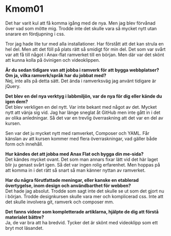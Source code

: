 Kmom01
===============================

Det har varit kul att få komma igång med de nya. Men jag blev förvånad över vad som mötte mig. Trodde inte det skulle vara så mycket nytt utan snarare en fördjupning i css.

Tror jag hade lite tur med alla installationer. Har förstått att det kan strula en hel del. Men att det föll på plats rätt så smidigt för min del. Det som var svårt var att få till något i Anax-flat ramverket till en början. Men där var det skönt att kunna kolla på övinigen och videoklippen.

**Är du sedan tidigare van att jobba i ramverk för att bygga webbplatser? Om ja, vilka ramverk/språk har du jobbat med?**<br>
Nej, inte alls på detta sätt. Det ända i ramverksväg jag använt tidigare är jQuery.

**Det blev en del nya verktyg i labbmiljön, var de nya för dig eller kände du igen dem?**<br>
Det blev verkligen en del nytt. Var inte bekant med något av det. Mycket nytt att vänja sig vid. Jag har länge sneglat åt GitHub men inte gått in i det av olika anledningar. Så det var en trevlig överraskning att det var en del av kursen.

Sen var det ju mycket nytt med ramverket, Composer och YAML. Får känslan av att kursen kommer med flera överraskningar, vad gäller både form och innehåll.

**Hur kändes det att jobba med Anax Flat och bygga din me-sida?**<br>
Det kändes mycket ovant. Det som man annars fixar lätt vid det här laget blir ju genast svårt igen. Så det var ingen rolig erfarenhet. Men hoppas på att komma in i det rätt så snart så man känner nyttan av ramverket.

**Har du några förutfattade meningar, eller kanske en etablerad övertygelse, inom design och användbarthet för webben?**<br>
Det hade jag absolut. Trodde som sagt inte det skulle se ut som det gjort nu i början. Trodde designkursen skulle vara mer och komplicerad css. Inte att det skulle involvera git, ramverk och composer mm.

**Det fanns videor som kompletterade artiklarna, hjälpte de dig att förstå materialet bättre?**<br>
Ja, de var bra att ha bredvid. Tycker det är skönt med videoklipp som ett bryt mot läsandet.
